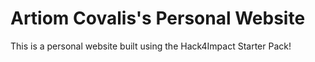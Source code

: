# Artiom Covalis's Personal Website

This is a personal website built using the Hack4Impact Starter Pack!
<You can add any description you want here.>
